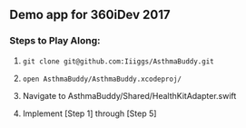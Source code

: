 ## Demo app for 360iDev 2017

### Steps to Play Along:

1. `git clone git@github.com:Iiiggs/AsthmaBuddy.git`

2. `open AsthmaBuddy/AsthmaBuddy.xcodeproj/`

3. Navigate to AsthmaBuddy/Shared/HealthKitAdapter.swift

4. Implement [Step 1] through [Step 5]
